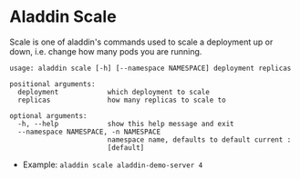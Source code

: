 # Aladdin Scale
Scale is one of aladdin's commands used to scale a deployment up or down, i.e. change how many pods you are running.   
```
usage: aladdin scale [-h] [--namespace NAMESPACE] deployment replicas

positional arguments:
  deployment            which deployment to scale
  replicas              how many replicas to scale to

optional arguments:
  -h, --help            show this help message and exit
  --namespace NAMESPACE, -n NAMESPACE
                        namespace name, defaults to default current :
                        [default]
```
- Example: `aladdin scale aladdin-demo-server 4`
